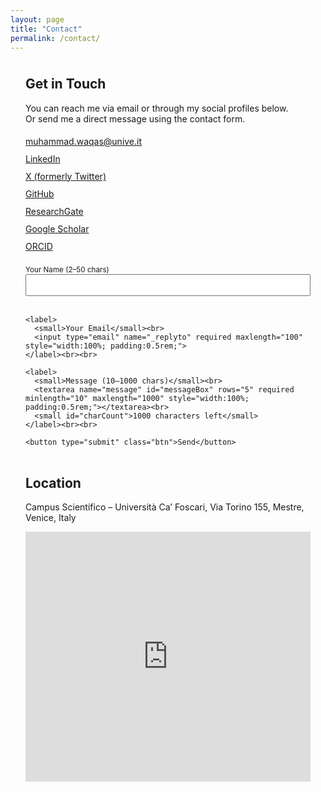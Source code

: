 ```yaml
---
layout: page
title: "Contact"
permalink: /contact/
---
```


<div style="display:flex; flex-wrap:wrap; gap:2rem; padding:1.5rem;">

  <!-- Left Column: Contact Info + Form -->
  <div style="flex:1; min-width:300px;">

  <h2 style="margin-top:0;">Get in Touch</h2>

  <p>
    You can reach me via email or through my social profiles below.<br>
    Or send me a direct message using the contact form.
  </p>

  <!-- Social Links with Icons -->
  <ul style="list-style:none; padding-left:0; line-height:2;">
    <li><i class="fas fa-envelope"></i> <a href="mailto:muhammad.waqas@unive.it">muhammad.waqas@unive.it</a></li>
    <li><i class="fab fa-linkedin"></i> <a href="https://www.linkedin.com/in/muhammad-waqas-swati-18a574152/">LinkedIn</a></li>
    <li><i class="fab fa-x-twitter"></i> <a href="https://twitter.com/Waqas1swati">X (formerly Twitter)</a></li>
    <li><i class="fab fa-github"></i> <a href="https://github.com/waqasswati">GitHub</a></li>
    <li><i class="fab fa-researchgate"></i> <a href="https://www.researchgate.net/profile/Muhammad-Waqas-63?ev=hdr_xprf">ResearchGate</a></li>
    <li><i class="ai ai-google-scholar"></i> <a href="https://scholar.google.com/citations?user=rCTdcLQAAAAJ&hl=en">Google Scholar</a></li>
    <li><i class="ai ai-orcid"></i> <a href="https://orcid.org/0000-0001-6489-2819">ORCID</a></li>
  </ul>

  <!-- Contact Form -->
  <form action="https://formspree.io/f/xpwjvqkd" method="POST" style="margin-top:1rem;">
    <label>
      <small>Your Name (2–50 chars)</small><br>
      <input type="text" name="name" required minlength="2" maxlength="50" style="width:100%; padding:0.5rem;">
    </label><br><br>

    <label>
      <small>Your Email</small><br>
      <input type="email" name="_replyto" required maxlength="100" style="width:100%; padding:0.5rem;">
    </label><br><br>

    <label>
      <small>Message (10–1000 chars)</small><br>
      <textarea name="message" id="messageBox" rows="5" required minlength="10" maxlength="1000" style="width:100%; padding:0.5rem;"></textarea><br>
      <small id="charCount">1000 characters left</small>
    </label><br><br>

    <button type="submit" class="btn">Send</button>
  </form>

  <!-- Live Counter Script -->
  <script>
    const messageBox = document.getElementById('messageBox');
    const charCount = document.getElementById('charCount');
    const maxLength = messageBox.maxLength;

    messageBox.addEventListener('input', () => {
      const remaining = maxLength - messageBox.value.length;
      charCount.textContent = `${remaining} characters left`;
    });
  </script>

  </div>

  <!-- Right Column: Map -->
  <div style="flex:1; min-width:300px;">

  <h2 style="margin-top:0;">Location</h2>

  <p>Campus Scientifico – Università Ca’ Foscari, Via Torino 155, Mestre, Venice, Italy</p>

<iframe
  src="https://www.google.com/maps/embed?pb=!1m18!1m12!1m3!1d2780.0769489138864!2d12.253879515906816!3d45.492305879101936!2m3!1f0!2f0!3f0!3m2!1i1024!2i768!4f17!3m3!1m2!1s0x477eb8a63d0b1c53%3A0x49ab4646671b2c!2sCampus%20Scientifico%20Via%20Torino%2C%20Ca%E2%80%99%20Foscari%20University!5e0!3m2!1sen!2sit!4v1699970999999!5m2!1sen!2sit"
  width="100%" height="400" style="border:0;" allowfullscreen="" loading="lazy"
  referrerpolicy="no-referrer-when-downgrade">
</iframe>


  </div>

</div>
